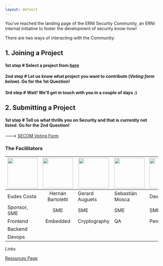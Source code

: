 ```yaml
---
layout: default
---
```

You've reached the landing page of the ERNI Security Community, an ERNI internal initiative to foster the development of security know-how! 

There are two ways of interacting with the Community:

## 1. Joining a Project

#### 1st step # Select a project from [here](./supported-projects.html)
#### 2nd step # Let us know what project you want to contribute (_Voting_ _form_ _below_). Go for the 1st Question!
#### 3rd step # Wait! We'll get in touch with you in a couple of days :)

## 2. Submitting a Project

#### 1st step # Tell us what thrills you on Security and that is currently not listed. Go for the 2nd Question!

---> [SECOM Voting Form](https://forms.office.com/Pages/ResponsePage.aspx?id=joEl69Vbv0mZ3lPj57QmMATw9euRLgpPqVDZIHX4bFtUODNCTFk0N0xKUDlYT0lXU0tKVUFTSkdOWC4u)



### The Facilitators

|<img src="https://media.licdn.com/dms/image/C5603AQEeSkZ13RQldg/profile-displayphoto-shrink_200_200/0?e=1558569600&v=beta&t=QiEF-imT3phOUAzqGRFGkfkXW4GdOauVP9fAgarIu4w" width="100"/> |<img src="https://media.licdn.com/dms/image/C4E03AQFXpT-iItMApg/profile-displayphoto-shrink_800_800/0?e=1558569600&v=beta&t=Dkk1M04QSq0XlnXaO9e7P4VnldxJcG3n8nlmdMrBz6w" width="100"/> | <img src="https://media.licdn.com/dms/image/C5603AQEJ1FQh9iXhDw/profile-displayphoto-shrink_800_800/0?e=1558569600&v=beta&t=bk97ByKgFrL8g1cXxQqA-JxK4yhFtMEFJmxQN6oOQ4c" width="100"/>  | <img src="https://media.licdn.com/dms/image/C5603AQGPHJnKsV1GZg/profile-displayphoto-shrink_800_800/0?e=1558569600&v=beta&t=i-HD915HxFBgSl71dkM0pJ18an3T0N9GsUoKV9uSVWc" width="100"/> |  <img src="https://media.licdn.com/dms/image/C4D03AQHqVhKMwbXgLw/profile-displayphoto-shrink_800_800/0?e=1558569600&v=beta&t=6PNup_bmFHehUsIGFkF_o_WO_Q9iSRTjTjGUuBZFlU0" width="100"/> |
|--------|:---:|-------|-----------------------------|---|
|Eudes Costa|Hernán  Bartoletti|Gerard Auguets|Sebastián Mosca|David Soto|
|Sponsor, SME|SME|SME|SME|SME|
|Frontend|Embedded|Cryptography|QA|Pentesting|
|Backend |||||
|Devops|||||

Links

[Resources Page](./resources.html)
